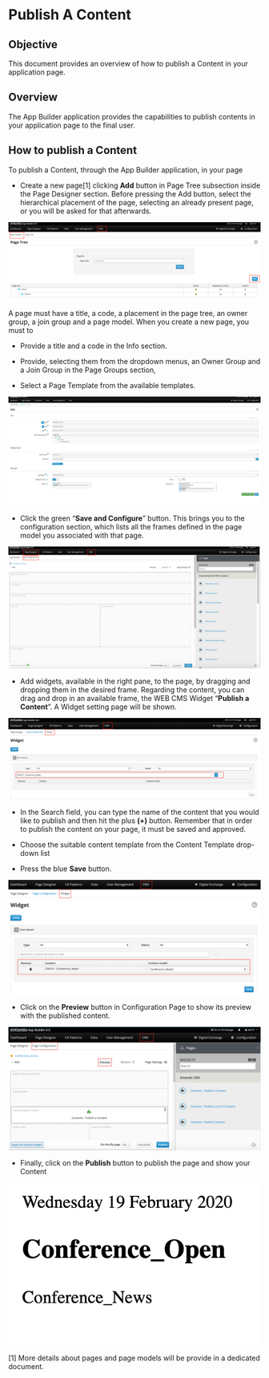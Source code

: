 # Publish A Content

## Objective

This document provides an overview of how to publish a Content in your
application page.

## Overview

The App Builder application provides the capabilities to publish
contents in your application page to the final user.

## How to publish a Content

To publish a Content, through the App Builder application, in your page

-   Create a new page[1] clicking **Add** button in Page Tree subsection
    inside the Page Designer section. Before pressing the Add button,
    select the hierarchical placement of the page, selecting an already
    present page, or you will be asked for that afterwards.

![image](./extracted-media/media/Publish1.png)

A page must have a title, a code, a placement in the page tree, an owner
group, a join group and a page model. When you create a new page, you
must to

-   Provide a title and a code in the Info section.

-   Provide, selecting them from the dropdown menus, an Owner Group and
    a Join Group in the Page Groups section,

-   Select a Page Template from the available templates.

![image](./extracted-media/media/Publish2.png)

-   Click the green “**Save and Configure**” button. This brings you to
    the configuration section, which lists all the frames defined in the
    page model you associated with that page.

![image](./extracted-media/media/Publish3.png)

-   Add widgets, available in the right pane, to the page, by dragging
    and dropping them in the desired frame. Regarding the content, you
    can drag and drop in an available frame, the WEB CMS Widget
    “**Publish a Content**”. A Widget setting page will be shown.

![image](./extracted-media/media/Publish4.png)

-   In the Search field, you can type the name of the content that you
    would like to publish and then hit the plus **(+)** button. Remember
    that in order to publish the content on your page, it must be saved
    and approved.

-   Choose the suitable content template from the Content Template
    drop-down list

-   Press the blue **Save** button.

![image](./extracted-media/media/Publish5.png)

-   Click on the **Preview** button in Configuration Page to show its
    preview with the published content.

![image](./extracted-media/media/Publish6.png)

-   Finally, click on the **Publish** button to publish the page and
    show your Content

![image](./extracted-media/media/Publish7.png)

[1] More details about pages and page models will be provide in a
dedicated document.

